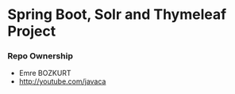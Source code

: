 # Spring Boot, Solr and Thymeleaf Project

### Repo Ownership
* Emre BOZKURT
* http://youtube.com/javaca
